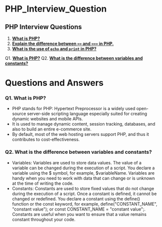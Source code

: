 # PHP_Interview_Question

## PHP Interview Questions
1. **[What is PHP?](#what-is-php)**
2. **[Explain the difference between `==` and `===` in PHP.](#difference-between-equal-and-identical)**
3. **[What is the use of `echo` and `print` in PHP?](#echo-and-print)**


Q1. **[What is PHP?](#q1-what-is-php)**
Q2. **[What is the difference between variables and constants?](#q2-variables-and-constants)**

# Questions and Answers

### Q1. What is PHP?
   - PHP stands for PHP: Hypertext Preprocessor is a widely used open-source server-side scripting language especially suited for creating dynamic websites and mobile APIs.
   - It is used to manage dynamic content, session tracking, databases, and also to build an entire e-commerce site. 
   - By default, most of the web hosting servers support PHP, and thus it contributes to cost-effectiveness.
   
### Q2. What is the difference between variables and constants?
   - Variables:
      Variables are used to store data values.
      The value of a variable can be changed during the execution of a script.
      You declare a variable using the $ symbol, for example, $variableName.
      Variables are handy when you need to work with data that can change or is unknown at the time of writing the code.
   - Constants:
      Constants are used to store fixed values that do not change during the execution of a script.
      Once a constant is defined, it cannot be changed or redefined.
      You declare a constant using the define() function or the const keyword, for example, define("CONSTANT_NAME", "constant value"); or const CONSTANT_NAME = "constant value";.
      Constants are useful when you want to ensure that a value remains constant throughout your code.

